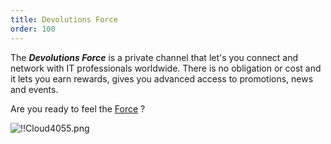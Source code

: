 ```yaml
---
title: Devolutions Force
order: 100
---
```

The ***Devolutions Force*** is a private channel that let's you connect and network with IT professionals worldwide. There is no obligation or cost and it lets you earn rewards, gives you advanced access to promotions, news and events.  

Are you ready to feel the [Force](https://devolutions.net/force) ?  

![!!Cloud4055.png](/img/en/cloud/Cloud4055.png) 